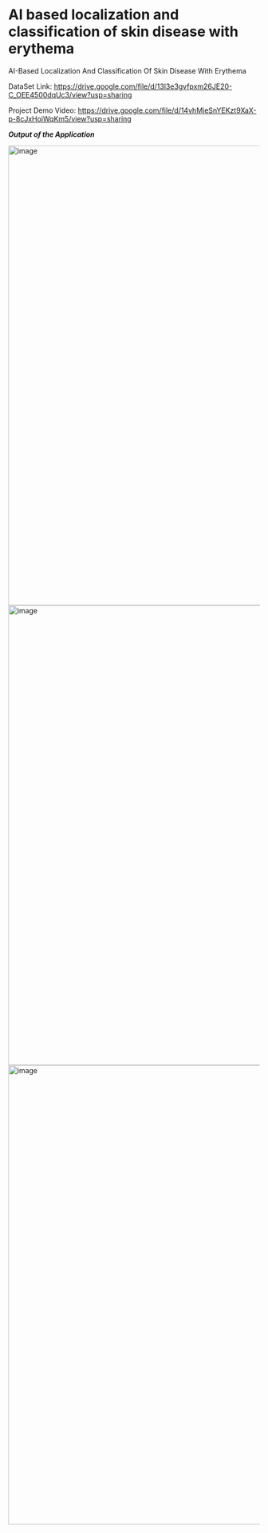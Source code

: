 # AI based localization and classification of skin disease with erythema
AI-Based Localization And Classification Of Skin Disease With Erythema

DataSet Link: https://drive.google.com/file/d/13l3e3gvfpxm26JE20-C_OEE4500dqUc3/view?usp=sharing


Project Demo Video: https://drive.google.com/file/d/14vhMjeSnYEKzt9XaX-p-8cJxHoiWqKm5/view?usp=sharing

***Output of the Application***

<img width="920" alt="image" src="https://github.com/smartinternz02/SPSGP-523468-AI-based-localization-and-classification-of-skin-disease-with-erythema/assets/119936972/44633a83-4d78-4cb6-a575-8f7ca596e9ee">




<img width="920" alt="image" src="https://github.com/smartinternz02/SPSGP-523468-AI-based-localization-and-classification-of-skin-disease-with-erythema/assets/119936972/ffe23757-74b7-4815-b476-6e6099f503f9">



<img width="919" alt="image" src="https://github.com/smartinternz02/SPSGP-523468-AI-based-localization-and-classification-of-skin-disease-with-erythema/assets/119936972/f0376059-f08a-4234-8847-607806cb0e81">



